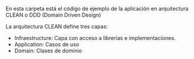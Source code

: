 En esta carpeta está el código de ejemplo de la aplicación en arquitectura CLEAN
o DDD (Domain Driven Design)

La arquitectura CLEAN define tres capas:
- Infraestructure: Capa con acceso a librerías e implementaciones.
- Application: Casos de uso
- Domain: Clases de dominio